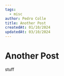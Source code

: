 ```yaml
---
tags:
  - misc
author: Pedro Colle
title: Another Post
createdAt: 01/10/2024
updatedAt: 03/10/2024
---
```

# Another Post

stuff